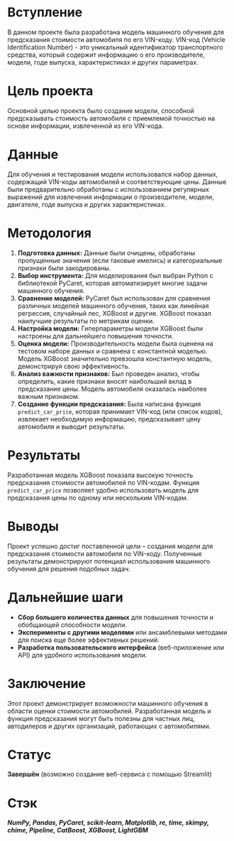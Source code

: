 # Вступление

В данном проекте была разработана модель машинного обучения для предсказания стоимости автомобиля по его VIN-коду. VIN-код (Vehicle Identification Number) - это уникальный идентификатор транспортного средства, который содержит информацию о его производителе, модели, годе выпуска, характеристиках и других параметрах.

# Цель проекта

Основной целью проекта было создание модели, способной предсказывать стоимость автомобиля с приемлемой точностью на основе информации, извлеченной из его VIN-кода.

# Данные

Для обучения и тестирования модели использовался набор данных, содержащий VIN-коды автомобилей и соответствующие цены. Данные были предварительно обработаны с использованием регулярных выражений для извлечения информации о производителе, модели, двигателе, годе выпуска и других характеристиках.

# Методология

1. **Подготовка данных:** Данные были очищены, обработаны пропущенные значения (если таковые имелись) и категориальные признаки были закодированы.
2. **Выбор инструмента:** Для моделирования был выбран Python с библиотекой PyCaret, которая автоматизирует многие задачи машинного обучения.
3. **Сравнение моделей:** PyCaret был использован для сравнения различных моделей машинного обучения, таких как линейная регрессия, случайный лес, XGBoost и другие. XGBoost показал наилучшие результаты по метрикам оценки.
4. **Настройка модели:** Гиперпараметры модели XGBoost были настроены для дальнейшего повышения точности.
5. **Оценка модели:** Производительность модели была оценена на тестовом наборе данных и сравнена с константной моделью. Модель XGBoost значительно превзошла константную модель, демонстрируя свою эффективность.
6. **Анализ важности признаков:** Был проведен анализ, чтобы определить, какие признаки вносят наибольший вклад в предсказание цены. Модель автомобиля оказалась наиболее важным признаком.
7. **Создание функции предсказания:** Была написана функция `predict_car_price`, которая принимает VIN-код (или список кодов), извлекает необходимую информацию, предсказывает цену автомобиля и выводит результаты.

# Результаты

Разработанная модель XGBoost показала высокую точность предсказания стоимости автомобилей по VIN-кодам. Функция `predict_car_price` позволяет удобно использовать модель для предсказания цены по одному или нескольким VIN-кодам.

# Выводы

Проект успешно достиг поставленной цели – создания модели для предсказания стоимости автомобиля по VIN-коду. Полученные результаты демонстрируют потенциал использования машинного обучения для решения подобных задач.

# Дальнейшие шаги

* **Сбор большего количества данных** для повышения точности и обобщающей способности модели.
* **Эксперименты с другими моделями** или ансамблевыми методами для поиска еще более эффективных решений.
* **Разработка пользовательского интерфейса** (веб-приложение или API) для удобного использования модели. 

# Заключение

Этот проект демонстрирует возможности машинного обучения в области оценки стоимости автомобилей. Разработанная модель и функция предсказания могут быть полезны для частных лиц, автодилеров и других организаций, работающих с автомобилями.

# Статус
**Завершён** (возможно создание веб-сервиса с помощью Streamlit)

# Стэк

***NumPy, Pandas, PyCaret, scikit-learn, Matplotlib, re, time, skimpy, chime, Pipeline, CatBoost, XGBoost, LightGBM***